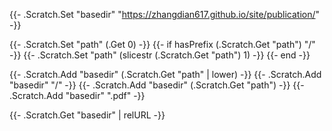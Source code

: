 {{- .Scratch.Set "basedir" "https://zhangdian617.github.io/site/publication/" -}}

{{- .Scratch.Set "path" (.Get 0) -}}
{{- if hasPrefix (.Scratch.Get "path") "/" -}}
   {{- .Scratch.Set "path" (slicestr (.Scratch.Get "path") 1) -}}
   {{- end -}}
   
{{- .Scratch.Add "basedir" (.Scratch.Get "path" | lower) -}}
{{- .Scratch.Add "basedir" "/" -}}
{{- .Scratch.Add "basedir" (.Scratch.Get "path") -}}
{{- .Scratch.Add "basedir" ".pdf" -}}

{{- .Scratch.Get "basedir" | relURL -}}

